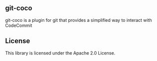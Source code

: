 ## git-coco

git-coco is a plugin for git that provides a simplified way to interact with CodeCommit

## License

This library is licensed under the Apache 2.0 License. 
